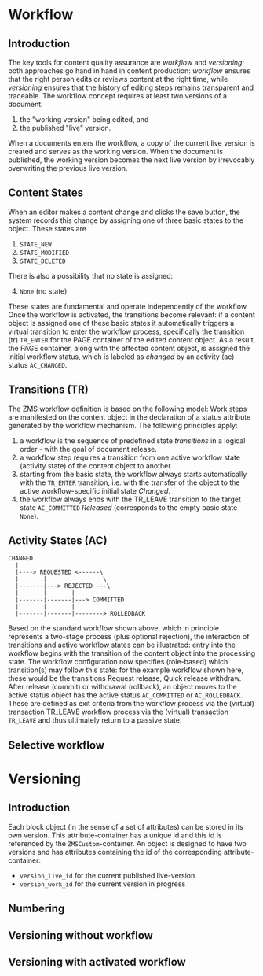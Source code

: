 # Workflow

## Introduction

The key tools for content quality assurance are _workflow_ and _versioning_; 
both approaches go hand in hand in content production: _workflow_ ensures that 
the right person edits or reviews content at the right time, while _versioning_ 
ensures that the history of editing steps remains transparent and traceable.
The workflow concept requires at least two versions of a document:  

1. the "working version" being edited, and
2. the published "live" version.

When a documents enters the workflow, a copy of the current live version is created 
and serves as the working version.  When the document is published, the working 
version becomes the next live version by irrevocably overwriting the previous 
live version.

## Content States
When an editor makes a content change and clicks the save button, 
the system records this change by assigning one of three basic states to the object. 
These states are 

1. `STATE_NEW`
2. `STATE_MODIFIED`
3. `STATE_DELETED`

There is also a possibility that no state is assigned: 

4. `None` (no state)

These states are fundamental and operate independently of the workflow.
Once the workflow is activated, the transitions become relevant: if a content object is 
assigned one of these basic states it automatically triggers a virtual transition to enter 
the workflow process, specifically the transition (tr) `TR_ENTER` for the PAGE container 
of the edited content object.
As a result,  the PAGE container, along with the  affected content object, is assigned the initial 
workflow status, which is labeled as _changed_ by an activity (ac) status `AC_CHANGED`.

## Transitions (TR)

The ZMS workflow definition is based on the following model: Work steps are manifested 
on the content object in the declaration of a status attribute generated by the 
workflow mechanism. The following principles apply:

1. a workflow is the sequence of predefined state _transitions_ in a logical order - with 
the goal of document release.
2. a workflow step requires a transition from one active workflow state (activity state) of 
the content object to another.
3. starting from the basic state, the workflow always starts automatically with the `TR_ENTER` 
transition, i.e. with the transfer of the object to the active workflow-specific initial state _Changed_.
4. the workflow always ends with the TR_LEAVE transition to the target state `AC_COMMITTED` _Released_ 
(corresponds to the empty basic state `None`).



## Activity States (AC)

```
CHANGED
  |
  |----> REQUESTED <------\
  |       |                \
  |-------|---> REJECTED ---\
  |       |       |
  |-------|-------|---> COMMITTED
  |       |       | 
  |-------|-------|--------> ROLLEDBACK
```

Based on the standard workflow shown above, which in principle represents a two-stage
process (plus optional rejection), the interaction of transitions and active workflow states 
can be illustrated: entry into the workflow begins with the transition of the content object 
into the processing state. The workflow configuration now specifies (role-based) which
transition(s) may follow this state: for the example workflow shown here, these would be the transitions Request release, Quick release
withdraw. After release (commit) or withdrawal (rollback), an object moves to the active status
object has the active status `AC_COMMITTED` or `AC_ROLLEDBACK`. These are defined as exit criteria 
from the workflow process via the (virtual) transaction TR_LEAVE workflow process via the 
(virtual) transaction `TR_LEAVE` and thus ultimately return to a passive state.


## Selective workflow

# Versioning

## Introduction

Each block object (in the sense of a set of attributes) can be stored in its own version.
This attribute-container has a unique id and this id is referenced by the `ZMSCustom`-container.
An object is designed to have two versions and has attributes containing the id of the corresponding attribute-container:
* `version_live_id` for the current published live-version
* `version_work_id` for the current version in progress
## Numbering
## Versioning without workflow
## Versioning with activated workflow
